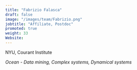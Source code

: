 ```yaml
---
title: "Fabrizio Falasca"
draft: false
image: "/images/team/Fabrizio.png"
jobtitle: "Affiliate, Postdoc"
promoted: true
weight: 33
Website:
---
```



NYU, Courant Institute

*Ocean - Data mining, Complex systems, Dynamical systems*
